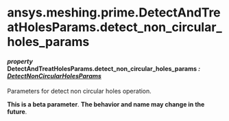 <a id="ansys-meshing-prime-detectandtreatholesparams-detect-non-circular-holes-params"></a>

# ansys.meshing.prime.DetectAndTreatHolesParams.detect_non_circular_holes_params

<a id="ansys.meshing.prime.DetectAndTreatHolesParams.detect_non_circular_holes_params"></a>

#### *property* DetectAndTreatHolesParams.detect_non_circular_holes_params *: [DetectNonCircularHolesParams](ansys.meshing.prime.DetectNonCircularHolesParams.md#ansys.meshing.prime.DetectNonCircularHolesParams)*

Parameters for detect non circular holes operation.

**This is a beta parameter**. **The behavior and name may change in the future**.

<!-- !! processed by numpydoc !! -->
